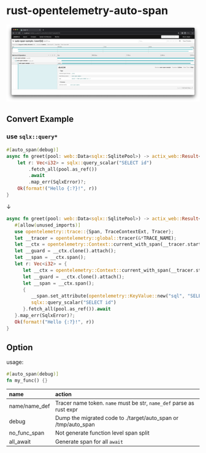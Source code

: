 # rust-opentelemetry-auto-span

![](./image.png)

## Convert Example

### use `sqlx::query*`

```rust
#[auto_span(debug)]
async fn greet(pool: web::Data<sqlx::SqlitePool>) -> actix_web::Result<String> {
    let r: Vec<i32> = sqlx::query_scalar("SELECT id")
        .fetch_all(pool.as_ref())
        .await
        .map_err(SqlxError)?;
    Ok(format!("Hello {:?}!", r))
}
```

↓

```rust
async fn greet(pool: web::Data<sqlx::SqlitePool>) -> actix_web::Result<String> {
   #[allow(unused_imports)]
   use opentelemetry::trace::{Span, TraceContextExt, Tracer};
   let __tracer = opentelemetry::global::tracer(&*TRACE_NAME);
   let __ctx = opentelemetry::Context::current_with_span(__tracer.start("fn:greet"));
   let __guard = __ctx.clone().attach();
   let __span = __ctx.span();
   let r: Vec<i32> = {
      let __ctx = opentelemetry::Context::current_with_span(__tracer.start("db"));
      let __guard = __ctx.clone().attach();
      let __span = __ctx.span();
      {
         __span.set_attribute(opentelemetry::KeyValue::new("sql", "SELECT id"));
         sqlx::query_scalar("SELECT id")
      }.fetch_all(pool.as_ref()).await
   }.map_err(SqlxError)?;
   Ok(format!("Hello {:?}!", r))
}
```

## Option

usage:

```rust
#[auto_span(debug)]
fn my_func() {}
```

| name          | action                                                               |
|:--------------|:---------------------------------------------------------------------|
| name/name_def | Tracer name token. `name` must be str, `name_def` parse as rust expr |
| debug         | Dump the migrated code to ./target/auto_span or /tmp/auto_span       |
| no_func_span  | Not generate function level span split                               |
| all_await     | Generate span for all `await`                                        |
